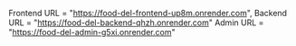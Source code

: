 Frontend URL = "https://food-del-frontend-up8m.onrender.com",
Backend URL = "https://food-del-backend-qhzh.onrender.com"
Admin URL = "https://food-del-admin-g5xi.onrender.com"
